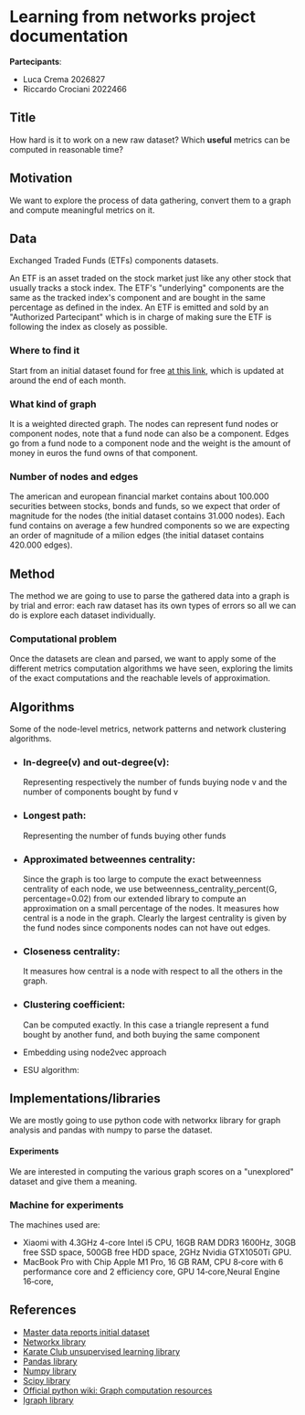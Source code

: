 # Learning from networks project documentation

**Partecipants**:

- Luca Crema 2026827
- Riccardo Crociani 2022466

## Title

How hard is it to work on a new raw dataset? Which **useful** metrics can be computed in reasonable time?

## Motivation

We want to explore the process of data gathering, convert them to a graph and compute meaningful metrics on it.

## Data

Exchanged Traded Funds (ETFs) components datasets.

An ETF is an asset traded on the stock market just like any other stock that usually tracks a stock index.
The ETF's "underlying" components are the same as the tracked index's component and are bought in the same percentage as defined in the index.
An ETF is emitted and sold by an "Authorized Partecipant" which is in charge of making sure the ETF is following the index as closely as possible.

### Where to find it

Start from an initial dataset found for free [at this link](https://masterdatareports.com/), which is updated at around the end of each month.

### What kind of graph

It is a weighted directed graph. The nodes can represent fund nodes or component nodes, note that a fund node can also be a component. Edges go from a fund node to a component node and the weight is the amount of money in euros the fund owns of that component.

### Number of nodes and edges

The american and european financial market contains about 100.000 securities between stocks, bonds and funds, so we expect that order of magnitude for the nodes (the initial dataset contains 31.000 nodes). Each fund contains on average a few hundred components so we are expecting an order of magnitude of a milion edges (the initial dataset contains 420.000 edges).

## Method

The method we are going to use to parse the gathered data into a graph is by trial and error: each raw dataset has its own types of errors so all we can do is explore each dataset individually.

### Computational problem

Once the datasets are clean and parsed, we want to apply some of the different metrics computation algorithms we have seen, exploring the limits of the exact computations and the reachable levels of approximation.

## Algorithms

Some of the node-level metrics, network patterns and network clustering algorithms.
- ### In-degree(v) and out-degree(v):
    Representing respectively the number of funds buying node v and the number of components bought by fund v
- ### Longest path:
    Representing the number of funds buying other funds
- ### Approximated betweennes centrality:
    Since the graph is too large to compute the exact betweenness centrality of each node, we use betweenness_centrality_percent(G, percentage=0.02) from our extended library to compute an approximation on a small percentage of the nodes. It measures how central is a node in the graph. Clearly the largest centrality is given by the fund nodes since components nodes can not have out edges.

- ### Closeness centrality:
    It measures how central is a node with respect to all the others in the graph. 

- ### Clustering coefficient:
    Can be computed exactly. In this case a triangle represent a fund bought by another fund, and both buying the same component

- Embedding using node2vec approach

- ESU algorithm: 





## Implementations/libraries

We are mostly going to use python code with networkx library for graph analysis and pandas with numpy to parse the dataset.

#### Experiments

We are interested in computing the various graph scores on a "unexplored" dataset and give them a meaning.

### Machine for experiments

The machines used are: 
- Xiaomi with 4.3GHz 4-core Intel i5 CPU, 16GB RAM DDR3 1600Hz, 30GB free SSD space, 500GB free HDD space, 2GHz Nvidia GTX1050Ti GPU.
- MacBook Pro with Chip Apple M1 Pro, 16 GB RAM, CPU 8‑core with 6 performance core and 2 efficiency core, GPU 14‑core,Neural Engine 16‑core, 


## References

- [Master data reports initial dataset](https://masterdatareports.com/)
- [Networkx library](https://networkx.org/)
- [Karate Club unsupervised learning library](https://github.com/benedekrozemberczki/karateclub)
- [Pandas library](https://pandas.pydata.org/)
- [Numpy library](https://numpy.org/)
- [Scipy library](https://scipy.org/)
- [Official python wiki: Graph computation resources](https://wiki.python.org/moin/PythonGraphApi)
- [Igraph library](https://igraph.org)
